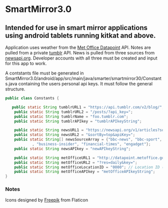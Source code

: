 # SmartMirror3.0

## Intended for use in smart mirror applications using android tablets running kitkat and above.


Application uses weather from the [Met Office Datapoint](http://www.metoffice.gov.uk/datapoint) API. Notes are pulled from a private [tumblr](tumblr.com) API. News is pulled from three sources from [newsapi.org](www.newsapi.org). Developer accounts with all three must be created and input for this app to work.

A contstants file must be generated in SmartMirror3.0/android/app/src/main/java/smarter/smartmirror30/Constants.java containing the users personal api keys. It must follow the general structure.
```java
public class Constants {

   public static String tumblrURL1 = "https://api.tumblr.com/v2/blog/";
    public static String tumblrURL2 = "/posts/?api_key=";
    public static String tumblrName = "foo.tumblr.com";
    public static String tumblrAPIkey = "tumblrAPIkeyString";

    public static String newsURL1 = "https://newsapi.org/v1/articles?source=";
    public static String newsURL2 = "&sortBy=top&apiKey=";
    public static String[] newsSourceArray = {"bbc-news", "bbc-sport", "bloomberg", "time", "techcrunch"
            , "business-insider", "financial-times", "engadget"};
    public static String newsAPIkey = "newAPIkeyString";

    public static String metOfficeURL1 = "http://datapoint.metoffice.gov.uk/public/data/val/wxfcs/all/json/";
    public static String metOfficeURL2 = "?res=daily&key=";
    public static String metOfficeLocationID = "0000"; // Location ID (obtained through met office api"
    public static String metOfficeAPIkey = "metOfficeAPIkeyString";
}
```

### Notes

Icons designed by [Freepik](http://www.freepik.com/) from Flaticon
